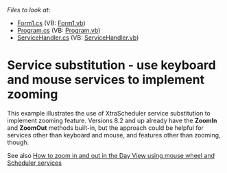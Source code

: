 <!-- default file list -->
*Files to look at*:

* [Form1.cs](./CS/ServicesMouseZoom/Form1.cs) (VB: [Form1.vb](./VB/ServicesMouseZoom/Form1.vb))
* [Program.cs](./CS/ServicesMouseZoom/Program.cs) (VB: [Program.vb](./VB/ServicesMouseZoom/Program.vb))
* [ServiceHandler.cs](./CS/ServicesMouseZoom/ServiceHandler.cs) (VB: [ServiceHandler.vb](./VB/ServicesMouseZoom/ServiceHandler.vb))
<!-- default file list end -->
# Service substitution - use keyboard and mouse services to implement zooming


<p>This example illustrates the use of XtraScheduler service substitution to implement zooming feature.  Versions 8.2 and up already have the <strong>ZoomIn</strong> and <strong>ZoomOut</strong> methods built-in, but the approach could be helpful for services other than keyboard and mouse, and features other than zooming, though.</p><p>See also <a href="https://www.devexpress.com/Support/Center/p/K18074">How to zoom in and out in the Day View using mouse wheel and Scheduler services</a></p>

<br/>


